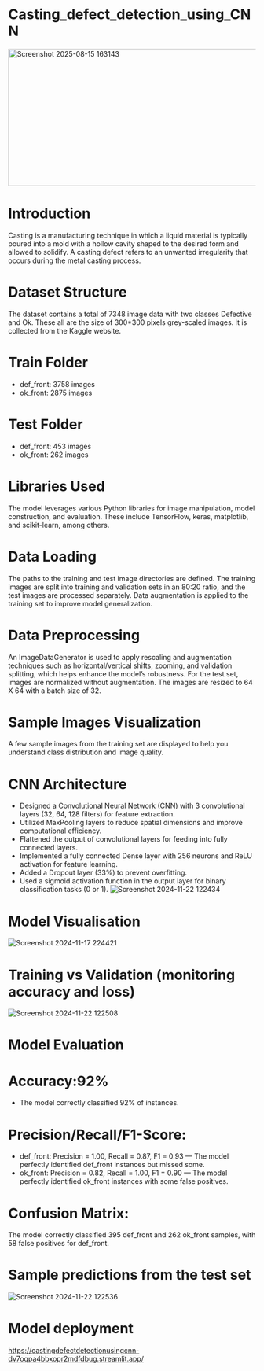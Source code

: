 # Casting_defect_detection_using_CNN
<img width="838" height="279" alt="Screenshot 2025-08-15 163143" src="https://github.com/user-attachments/assets/5b8300d3-c3cc-49f3-ba1d-ea844850e978" />

# Introduction
Casting is a manufacturing technique in which a liquid material is typically poured into a mold with a hollow cavity shaped to the desired form and allowed to solidify. A casting defect refers to an unwanted irregularity that occurs during the metal casting process.
# Dataset Structure
The dataset contains a total of 7348 image data with two classes Defective and Ok. These all are the size of 300*300 pixels grey-scaled images. It is collected from the Kaggle website.
# Train Folder
- def_front: 3758 images
- ok_front: 2875 images
# Test Folder
- def_front: 453 images
- ok_front: 262 images
# Libraries Used
The model leverages various Python libraries for image manipulation, model construction, and evaluation. These include TensorFlow, keras, matplotlib, and scikit-learn, among others.
# Data Loading
The paths to the training and test image directories are defined. The training images are split into training and validation sets in an 80:20 ratio, and the test images are processed separately. Data augmentation is applied to the training set to improve model generalization.
# Data Preprocessing
An ImageDataGenerator is used to apply rescaling and augmentation techniques such as horizontal/vertical shifts, zooming, and validation splitting, which helps enhance the model’s robustness. For the test set, images are normalized without augmentation. The images are resized to 64 X 64 with a batch size of 32.
# Sample Images Visualization
A few sample images from the training set are displayed to help you understand class distribution and image quality.
# CNN Architecture
- Designed a Convolutional Neural Network (CNN) with 3 convolutional layers (32, 64, 128 filters) for feature extraction.
- Utilized MaxPooling layers to reduce spatial dimensions and improve computational efficiency.
- Flattened the output of convolutional layers for feeding into fully connected layers.
- Implemented a fully connected Dense layer with 256 neurons and ReLU activation for feature learning.
- Added a Dropout layer (33%) to prevent overfitting.
- Used a sigmoid activation function in the output layer for binary classification tasks (0 or 1).
![Screenshot 2024-11-22 122434](https://github.com/user-attachments/assets/82dd6978-3324-4040-9e6d-9e5d8c9dab17)
# Model Visualisation
![Screenshot 2024-11-17 224421](https://github.com/user-attachments/assets/db7a4b01-1390-419f-9b91-6e4bae0d61c5)
# Training vs Validation (monitoring accuracy and loss)
![Screenshot 2024-11-22 122508](https://github.com/user-attachments/assets/52c8b21c-e99b-456c-b261-9b9a5b394c1b)
# Model Evaluation
# Accuracy:92% 
- The model correctly classified 92% of instances.
# Precision/Recall/F1-Score:
- def_front: Precision = 1.00, Recall = 0.87, F1 = 0.93 — The model perfectly identified def_front instances but missed some.
- ok_front: Precision = 0.82, Recall = 1.00, F1 = 0.90 — The model perfectly identified ok_front instances with some false positives.
# Confusion Matrix:
The model correctly classified 395 def_front and 262 ok_front samples, with 58 false positives for def_front.
# Sample predictions from the test set
![Screenshot 2024-11-22 122536](https://github.com/user-attachments/assets/233515ec-56d2-4592-b7e6-48f46cefc32f)
# Model deployment
https://castingdefectdetectionusingcnn-dv7oqpa4bbxopr2mdfdbug.streamlit.app/

